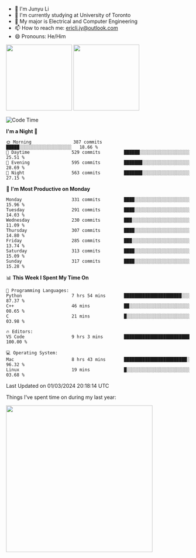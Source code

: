 ### 
- 👨 I'm Junyu Li
- 📖 I'm currently studying at University of Toronto
- 🌱 My major is Electrical and Computer Engineering
- 📫 How to reach me: ericli.jy@outlook.com
- 😄 Pronouns: He/Him

<p align="left">  
  <img height="180em" src="https://github-readme-stats-sigma-five-48.vercel.app/api?username=ericjyli&theme=tokyonight&show_icons=true&count_private=true&include_orgs=true" />
  <img height="180em" src="https://github-readme-stats-sigma-five-48.vercel.app/api/top-langs/?username=ericjyli&theme=tokyonight&count_private=true&include_orgs=true&include_orgs=true&layout=compact" />
</p>

<!--START_SECTION:waka-->
![Code Time](http://img.shields.io/badge/Code%20Time-429%20hrs%2031%20mins-blue)

**I'm a Night 🦉** 

```text
🌞 Morning                387 commits         █████░░░░░░░░░░░░░░░░░░░░   18.66 % 
🌆 Daytime                529 commits         ██████░░░░░░░░░░░░░░░░░░░   25.51 % 
🌃 Evening                595 commits         ███████░░░░░░░░░░░░░░░░░░   28.69 % 
🌙 Night                  563 commits         ███████░░░░░░░░░░░░░░░░░░   27.15 % 
```
📅 **I'm Most Productive on Monday** 

```text
Monday                   331 commits         ████░░░░░░░░░░░░░░░░░░░░░   15.96 % 
Tuesday                  291 commits         ████░░░░░░░░░░░░░░░░░░░░░   14.03 % 
Wednesday                230 commits         ███░░░░░░░░░░░░░░░░░░░░░░   11.09 % 
Thursday                 307 commits         ████░░░░░░░░░░░░░░░░░░░░░   14.80 % 
Friday                   285 commits         ███░░░░░░░░░░░░░░░░░░░░░░   13.74 % 
Saturday                 313 commits         ████░░░░░░░░░░░░░░░░░░░░░   15.09 % 
Sunday                   317 commits         ████░░░░░░░░░░░░░░░░░░░░░   15.28 % 
```


📊 **This Week I Spent My Time On** 

```text
💬 Programming Languages: 
Python                   7 hrs 54 mins       ██████████████████████░░░   87.37 % 
C++                      46 mins             ██░░░░░░░░░░░░░░░░░░░░░░░   08.65 % 
C                        21 mins             █░░░░░░░░░░░░░░░░░░░░░░░░   03.98 % 

🔥 Editors: 
VS Code                  9 hrs 3 mins        █████████████████████████   100.00 % 

💻 Operating System: 
Mac                      8 hrs 43 mins       ████████████████████████░   96.32 % 
Linux                    19 mins             █░░░░░░░░░░░░░░░░░░░░░░░░   03.68 % 
```


 Last Updated on 01/03/2024 20:18:14 UTC
<!--END_SECTION:waka-->

<p> Things I've spent time on during my last year: </p>
<img height="400em" src="https://github-readme-stats-git-master-ericjyli.vercel.app/api/wakatime?username=ericjyli&layout=compact&theme=tokyonight" />

<!--
Here are some ideas to get you started:

- 🔭 I’m currently working on ...
- 🌱 I’m currently learning ...
- 👯 I’m looking to collaborate on ...
- 🤔 I’m looking for help with ...
- 💬 Ask me about ...
- 📫 How to reach me: ...
- 😄 Pronouns: ...
- ⚡ Fun fact: ...
-->
